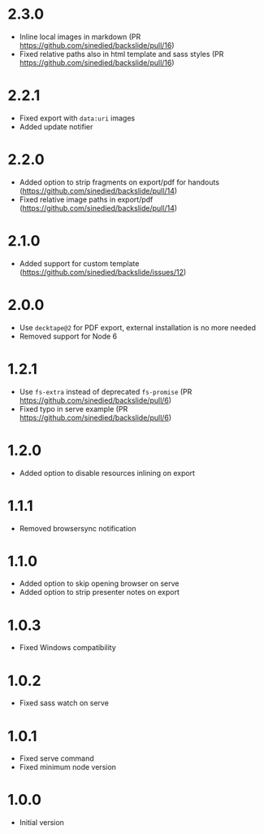 # 2.3.0
- Inline local images in markdown (PR https://github.com/sinedied/backslide/pull/16)
- Fixed relative paths also in html template and sass styles (PR https://github.com/sinedied/backslide/pull/16)

# 2.2.1
- Fixed export with `data:uri` images
- Added update notifier

# 2.2.0
- Added option to strip fragments on export/pdf for handouts (https://github.com/sinedied/backslide/pull/14)
- Fixed relative image paths in export/pdf (https://github.com/sinedied/backslide/pull/14)

# 2.1.0
- Added support for custom template (https://github.com/sinedied/backslide/issues/12)

# 2.0.0
- Use `decktape@2` for PDF export, external installation is no more needed
- Removed support for Node 6

# 1.2.1
- Use `fs-extra` instead of deprecated `fs-promise` (PR https://github.com/sinedied/backslide/pull/6)
- Fixed typo in serve example (PR https://github.com/sinedied/backslide/pull/6)

# 1.2.0
- Added option to disable resources inlining on export

# 1.1.1
- Removed browsersync notification

# 1.1.0
- Added option to skip opening browser on serve
- Added option to strip presenter notes on export

# 1.0.3
- Fixed Windows compatibility

# 1.0.2
- Fixed sass watch on serve

# 1.0.1
- Fixed serve command
- Fixed minimum node version

# 1.0.0
- Initial version